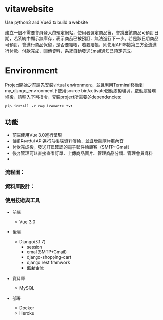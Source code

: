 # vitawebsite
Use python3 and Vue3 to build a website

建立一個不需要會員登入的預定網站，使用者選定商品後，會跳出該商品可預訂日期，若系統中顯示無庫存，表示商品已被預訂，無法進行下一步。若是該日期商品可預訂，會進行商品保留，是否要結帳，若要結帳，則使用API串接第三方金流進行付款。付款完成，回傳資料，系統自動發送Email通知已預定完成。

# Environment
Project開始之前請先安裝virtual environment，並且利用Terminal移動到my_django_environment下使用source bin/activate啟動虛擬環境，啟動虛擬環境後，請輸入下列指令，安裝project所需要的dependencies:

```text
pip install -r requirements.txt
```


## 功能
* 前端使用Vue 3.0進行呈現
* 使用Restful API進行前後端資料傳輸，並且增刪購物車內容
* 付款完成後，發送訂單確認的電子郵件給顧客（SMTP+Gmail）
* 後台管理可以直接查看訂單、上傳商品圖片、管理商品分類、管理會員資料
* 


###  流程圖：


### 資料庫設計：


### 使用技術與工具
* 前端
  * Vue 3.0
* 後端
  * Django(3.1.7) 
    * session
    * email(SMTP+Gmail)
    * django-shopping-cart
    * django rest framwork
    * 藍新金流



* 資料庫
  * MySQL

* 部署
  * Docker
  * Heroku
